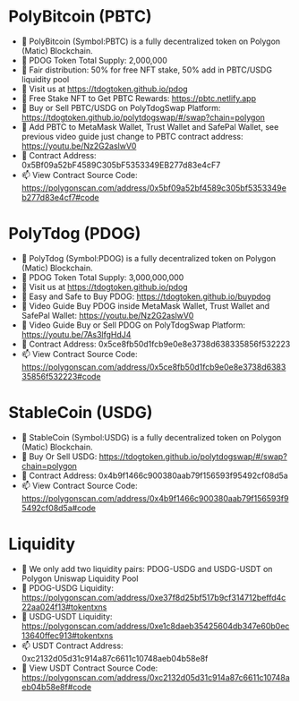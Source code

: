 # PolyBitcoin (PBTC)
- 👋 PolyBitcoin (Symbol:PBTC) is a fully decentralized token on Polygon (Matic) Blockchain.
- 👀 PDOG Token Total Supply: 2,000,000
- 🌱 Fair distribution: 50% for free NFT stake, 50% add in PBTC/USDG liquidity pool
- 👋 Visit us at https://tdogtoken.github.io/pdog
- 💞️ Free Stake NFT to Get PBTC Rewards: https://pbtc.netlify.app
- 👀 Buy or Sell PBTC/USDG on PolyTdogSwap Platform: https://tdogtoken.github.io/polytdogswap/#/swap?chain=polygon
- 👀 Add  PBTC to MetaMask Wallet, Trust Wallet and SafePal Wallet, see previous video guide just change to PBTC contract address: https://youtu.be/Nz2G2aslwV0
- 💞️ Contract Address: 0x5Bf09a52bF4589C305bF5353349EB277d83e4cF7
- 📫 View Contract Source Code: https://polygonscan.com/address/0x5bf09a52bf4589c305bf5353349eb277d83e4cf7#code

# PolyTdog (PDOG)
- 👋 PolyTdog (Symbol:PDOG) is a fully decentralized token on Polygon (Matic) Blockchain.
- 👀 PDOG Token Total Supply: 3,000,000,000
- 🌱 Visit us at https://tdogtoken.github.io/pdog
- 👋 Easy and Safe to Buy PDOG: https://tdogtoken.github.io/buypdog
- 👀 Video Guide Buy PDOG inside MetaMask Wallet, Trust Wallet and SafePal Wallet: https://youtu.be/Nz2G2aslwV0
- 👀 Video Guide Buy or Sell PDOG on PolyTdogSwap Platform: https://youtu.be/7As3lfgHdJ4
- 💞️ Contract Address: 0x5ce8fb50d1fcb9e0e8e3738d638335856f532223
- 📫 View Contract Source Code: https://polygonscan.com/address/0x5ce8fb50d1fcb9e0e8e3738d638335856f532223#code

# StableCoin (USDG)
- 👋 StableCoin (Symbol:USDG) is a fully decentralized token on Polygon (Matic) Blockchain.
- 🌱 Buy Or Sell USDG: https://tdogtoken.github.io/polytdogswap/#/swap?chain=polygon
- 💞️ Contract Address: 0x4b9f1466c900380aab79f156593f95492cf08d5a
- 📫 View Contract Source Code: https://polygonscan.com/address/0x4b9f1466c900380aab79f156593f95492cf08d5a#code

# Liquidity 
- 👋 We only add two liquidity pairs: PDOG-USDG and USDG-USDT on Polygon Uniswap Liquidity Pool
- 🌱 PDOG-USDG Liquidity: https://polygonscan.com/address/0xe37f8d25bf517b9cf314712beffd4c22aa024f13#tokentxns
- 💞️ USDG-USDT Liquidity: https://polygonscan.com/address/0xe1c8daeb35425604db347e60b0ec13640ffec913#tokentxns
- 📫 USDT Contract Address: 0xc2132d05d31c914a87c6611c10748aeb04b58e8f
- 🌱 View USDT Contract Source Code: https://polygonscan.com/address/0xc2132d05d31c914a87c6611c10748aeb04b58e8f#code
